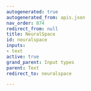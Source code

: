 ```yaml
---
autogenerated: true
autogenerated_from: apis.json
nav_order: 874
redirect_from: null
title: NeuralSpace
id: neuralspace
inputs:
- text
active: true
grand_parent: Input types
parent: Text
redirect_to: neuralspace

---
```



